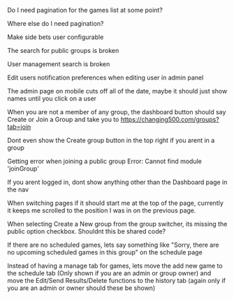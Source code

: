 Do I need pagination for the games list at some point?

Where else do I need pagination?

Make side bets user configurable

The search for public groups is broken

User management search is broken

Edit users notification preferences when editing user in admin panel

The admin page on mobile cuts off all of the date, maybe it should just show names until you click on a user

When you are not a member of any group, the dashboard button should say Create or Join a Group and take you to https://changing500.com/groups?tab=join

Dont even show the Create group button in the top right if you arent in a group

Getting error when joining a public group
Error: Cannot find module 'joinGroup'

If you arent logged in, dont show anything other than the Dashboard page in the nav

When switching pages if it should start me at the top of the page, currently it keeps me scrolled to the position I was in on the previous page.

When selecting Create a New group from the group switcher, its missing the public option checkbox. Shouldnt this be shared code?

If there are no scheduled games, lets say something like "Sorry, there are no upcoming scheduled games in this group" on the schedule page

Instead of having a manage tab for games, lets move the add new game to the schedule tab (Only shown if you are an admin or group owner) and move the Edit/Send Results/Delete functions to the history tab (again only if you are an admin or owner should these be shown)